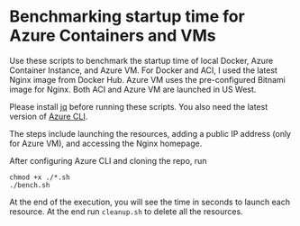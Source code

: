 # Benchmarking startup time for Azure Containers and VMs
Use these scripts to benchmark the startup time of local Docker, Azure Container Instance, and Azure VM. For Docker and ACI, I used the latest Nginx image from Docker Hub. Azure VM uses the pre-configured Bitnami image for Nginx. Both ACI and Azure VM are launched in US West.

Please install [jq](https://stedolan.github.io/jq/) before running these scripts. You also need the latest version of [Azure CLI](https://github.com/Azure/azure-cli). 

The steps include launching the resources, adding a public IP address (only for Azure VM), and accessing the Nginx homepage. 

After configuring Azure CLI and cloning the repo, run 

```shell
chmod +x ./*.sh
./bench.sh
```
At the end of the execution, you will see the time in seconds to launch each resource. At the end run ```cleanup.sh``` to delete all the resources.
